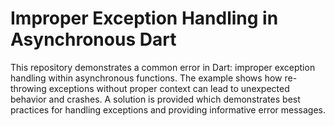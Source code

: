 # Improper Exception Handling in Asynchronous Dart

This repository demonstrates a common error in Dart: improper exception handling within asynchronous functions.  The example shows how re-throwing exceptions without proper context can lead to unexpected behavior and crashes.  A solution is provided which demonstrates best practices for handling exceptions and providing informative error messages.